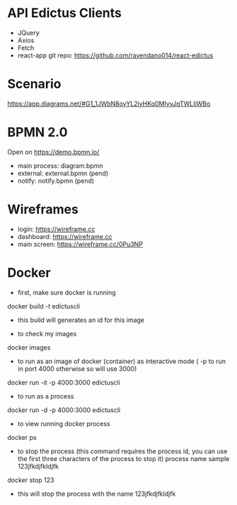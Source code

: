 # API Edictus Clients
* JQuery
* Axios
* Fetch 
* react-app git repo: https://github.com/ravendano014/react-edictus 

# Scenario
https://app.diagrams.net/#G1_1JWbN8oyYL2iyHKq0MIyyJqTWLIjWBo

# BPMN 2.0
Open on https://demo.bpmn.io/
* main process: diagram.bpmn
* external: external.bpmn (pend)
* notify: notify.bpmn (pend)

# Wireframes
* login: https://wireframe.cc
* dashboard: https://wireframe.cc
* main screen: https://wireframe.cc/0Pu3NP

# Docker
- first, make sure docker is running

docker build -t edictuscli

- this build will generates an id for this image 

- to check my images

docker images

- to run as an image of docker (container) as interactive mode
( -p to run in port 4000 otherwise so will use 3000)

docker run -it -p 4000:3000 edictuscli

- to run as a process

docker run -d -p 4000:3000 edictuscli

- to view running docker process

docker ps

- to stop the process
(this command requires the process id, you can use the first three characters of the process to stop it)
process name sample 123jfkdjfkldjfk

docker stop 123

- this will stop the process with the name 123jfkdjfkldjfk

